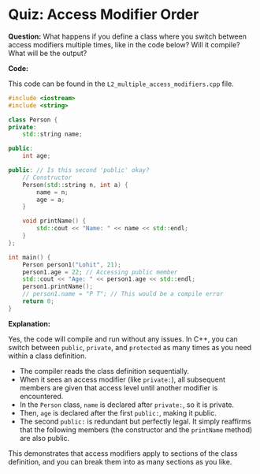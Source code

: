 # Quiz: Access Modifier Order

**Question:** What happens if you define a class where you switch between access modifiers multiple times, like in the code below? Will it compile? What will be the output?

**Code:**

This code can be found in the `L2_multiple_access_modifiers.cpp` file.

```cpp
#include <iostream>
#include <string>

class Person {
private:
    std::string name;

public:
    int age;

public: // Is this second 'public' okay?
    // Constructor
    Person(std::string n, int a) {
        name = n;
        age = a;
    }

    void printName() {
        std::cout << "Name: " << name << std::endl;
    }
};

int main() {
    Person person1("Lohit", 21);
    person1.age = 22; // Accessing public member
    std::cout << "Age: " << person1.age << std::endl;
    person1.printName();
    // person1.name = "P T"; // This would be a compile error
    return 0;
}

```

**Explanation:**

Yes, the code will compile and run without any issues. In C++, you can switch between `public`, `private`, and `protected` as many times as you need within a class definition.

-   The compiler reads the class definition sequentially.
-   When it sees an access modifier (like `private:`), all subsequent members are given that access level until another modifier is encountered.
-   In the `Person` class, `name` is declared after `private:`, so it is private.
-   Then, `age` is declared after the first `public:`, making it public.
-   The second `public:` is redundant but perfectly legal. It simply reaffirms that the following members (the constructor and the `printName` method) are also public.

This demonstrates that access modifiers apply to sections of the class definition, and you can break them into as many sections as you like.
